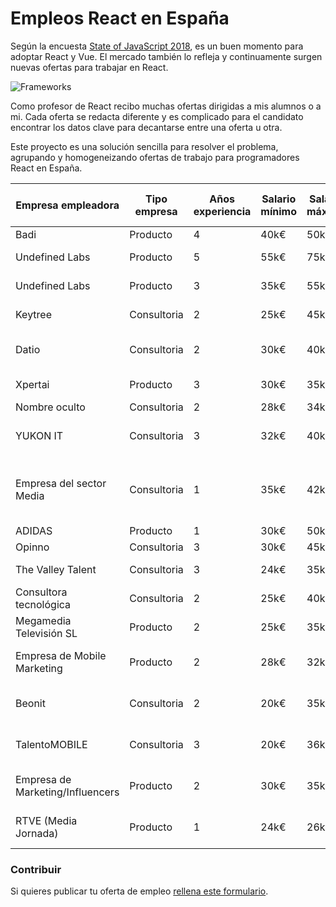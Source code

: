 # Empleos React en España

Según la encuesta [State of JavaScript 2018](https://2018.stateofjs.com/), es un buen momento para adoptar React y Vue. El mercado también lo refleja y continuamente surgen nuevas ofertas para trabajar en React.
 
![Frameworks](assets/frameworks.gif "Credits State of Javascript 2018")

Como profesor de React recibo muchas ofertas dirigidas a mis alumnos o a mi. Cada oferta se redacta diferente y es complicado para el candidato encontrar los datos clave para decantarse entre una oferta u otra.

Este proyecto es una solución sencilla para resolver el problema, agrupando y homogeneizando ofertas de trabajo para programadores React en España.


|               Empresa empleadora | Tipo empresa | Años experiencia | Salario mínimo | Salario máximo |                              Lugar | Porcentaje remoto | Capa de datos | Azucar sintáctico |               Testing | Backend |                                                                             Url o Email contacto |
| -------------------------------  | -----------  | ---------------  | -------------  | -------------  | ---------------------------------  | ----------------  | ------------  | ----------------  | --------------------  | ------  | ----------------------------------------------------------------------------------------------- |
|                             Badi |     Producto |                4 | 40k€ | 50k€ |                          Barcelona | 4% |         Redux |              Otro |                  Jest |    Ruby | [link](https://jobs.badi.com/jobs/149689-senior-frontend-engineer) |
|                   Undefined Labs |     Producto |                5 | 55k€ | 75k€ |                  Recoletos, Madrid | 10% |       GraphQL |               ES6 |                  Jest |  Python | [link](http://undefinedlabs.com/careers) |
|                   Undefined Labs |     Producto |                3 | 35k€ | 55k€ |                  Recoletos, Madrid | 10% |       GraphQL |               ES6 |                  Jest |  Python | [link](http://undefinedlabs.com/careers) |
|                          Keytree |  Consultoria |                2 | 25k€ | 45k€ |                   Gran Vía, Madrid | 40% |         Redux |               ES6 |                  Otro |    Java | [link](mailto:nerea.decastro@keytree.es) |
|                            Datio |  Consultoria |                2 | 30k€ | 40k€ |         Pozuelo de Alarcón, Madrid | 20% |         Redux |               ES6 |                  Jest |    Java | [link](mailto:ilao@datiobd.com) |
|                          Xpertai |     Producto |                3 | 30k€ | 35k€ |                 Glòries, Barcelona | 20% |         Redux |               ES6 |                  Jest |  Python | [link](mailto:oriol.caseny@walterspeople.com) |
|                    Nombre oculto |  Consultoria |                2 | 28k€ | 34k€ |                        Sol, Madrid | 20% |         Redux |               ES6 |                  Otro |    Java | [link](mailto:miguelaguado@pagepersonnel.es) |
|                         YUKON IT |  Consultoria |                3 | 32k€ | 40k€ |                Av. America, Madrid | No |         Redux |              Otro |                  Otro |     PHP | [link](mailto:nicole.ingrid@yukonit.com) |
|         Empresa del sector Media |  Consultoria |                1 | 35k€ | 42k€ | San Sebastián de los Reyes, Madrid | 20% |         Redux |               ES6 |                  Otro |    Java | [link](https://www.randstad.es/candidatos/ofertas-empleo/oferta/desarrollo-front-madrid-madrid-2014702/) |
|                           ADIDAS |     Producto |                1 | 30k€ | 50k€ |                           Zaragoza | 20% |         Redux |               ES6 |               Jasmine |    Node | [link](https://careers.adidas-group.com/jobs/senior-engineer-frontend-javascript-187357?locale=en) |
|                           Opinno |  Consultoria |                3 | 30k€ | 45k€ |                             Madrid | 10% |          Otra |               ES6 |                  Otro |  Python | [link](mailto:alba.monje@opinno.com) |
|                The Valley Talent |  Consultoria |                3 | 24k€ | 35k€ |                 Castellana, Madrid | No |       GraphQL |              Otro |               Jasmine |    Node | [link](mailto:acardenas@thevalleytalent.es) |
|          Consultora tecnológica  |  Consultoria |                2 | 25k€ | 40k€ |                 Alcobendas, Madrid | 1% |          Otra |              Otro |                  Otro |    Java | [link](mailto:marya_lara_93@hotmail.com) |
|          Megamedia Televisión SL |     Producto |                2 | 25k€ | 35k€ |                 Madrid. Las Tablas | No |         Redux |               ES6 |                  Otro |    Node | [link](mailto:jizcue@megamedia.es) |
|      Empresa de Mobile Marketing |     Producto |                2 | 28k€ | 32k€ |            Bernabéu, Madrid Centro | 20% |          Otra |              Otro | react-testing-library |    Node | [link](mailto:acardenas@thevalleytalent.es) |
|                           Beonit |  Consultoria |                2 | 20k€ | 35k€ |                    Elche, Alicante | 5% |         Redux |              Otro | react-testing-library |    Java | [link](mailto:mdelcastillo@beonit.es) |
|                    TalentoMOBILE |  Consultoria |                3 | 20k€ | 36k€ |          Gregorio Marañón , Madrid | 20% |         Redux |               ES6 |         Jest + Eznyme |    Node | [link](mailto:karla.ormeno@talentomobile.com ) |
| Empresa de Marketing/Influencers |     Producto |                2 | 30k€ | 35k€ |                      Cuzco, Madrid | 50% |          Otra |        Typescript | react-testing-library |    Ruby | [link](mailto:william@hoonter.com) |
|             RTVE (Media Jornada) |     Producto |                1 | 24k€ | 26k€ |               Torre España, Madrid | No |          Otra |              Otro | react-testing-library |    Node | [link](mailto:william@hoonter.com) |

### Contribuir

Si quieres publicar tu oferta de empleo [rellena este formulario](https://goo.gl/forms/3mShRHUI6LgUydXZ2).
